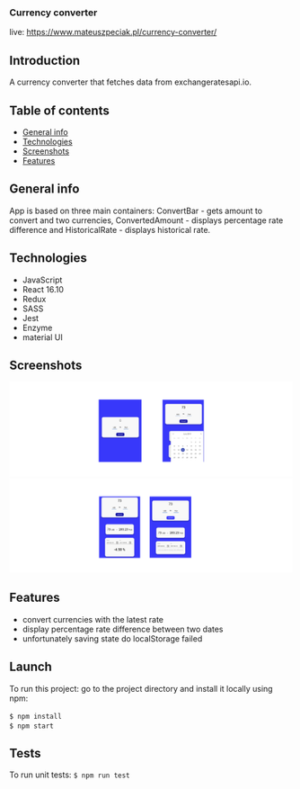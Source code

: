 ### Currency converter

live: https://www.mateuszpeciak.pl/currency-converter/

## Introduction 
A currency converter that fetches data from exchangeratesapi.io.

## Table of contents
* [General info](#general-info)
* [Technologies](#technologies)
* [Screenshots](#screenshots)
* [Features](#features)

## General info
App is based on three main containers: ConvertBar - gets amount to convert and two currencies, ConvertedAmount - displays percentage rate difference and HistoricalRate - displays historical rate.


## Technologies
* JavaScript
* React 16.10
* Redux
* SASS
* Jest
* Enzyme
* material UI

## Screenshots
![mockup weather-app](/mockup/mockup.png)
![mockup weather-app](/mockup/mockup2.png)

## Features
* convert currencies with the latest rate
* display percentage rate difference between two dates
* unfortunately saving state do localStorage failed

## Launch
To run this project:
go to the project directory and install it locally using npm:

`$ npm install`     
`$ npm start`

## Tests
To run unit tests:
`$ npm run test`
